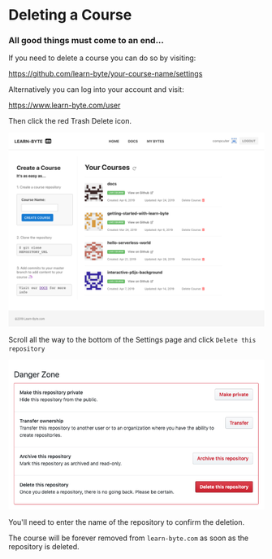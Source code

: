 # Deleting a Course

### All good things must come to an end...

If you need to delete a course you can do so by visiting:

https://github.com/learn-byte/your-course-name/settings


Alternatively you can log into your account and visit:

https://www.learn-byte.com/user

Then click the red Trash Delete icon.

![delete-course](https://raw.githubusercontent.com/learn-byte/docs/master/assets/images/delete-course.png)

Scroll all the way to the bottom of the Settings page and click `Delete this repository`

![delete-repository](https://raw.githubusercontent.com/learn-byte/docs/master/assets/images/delete-repository.png)

You'll need to enter the name of the repository to confirm the deletion.

The course will be forever removed from `learn-byte.com` as soon as the repository is deleted.